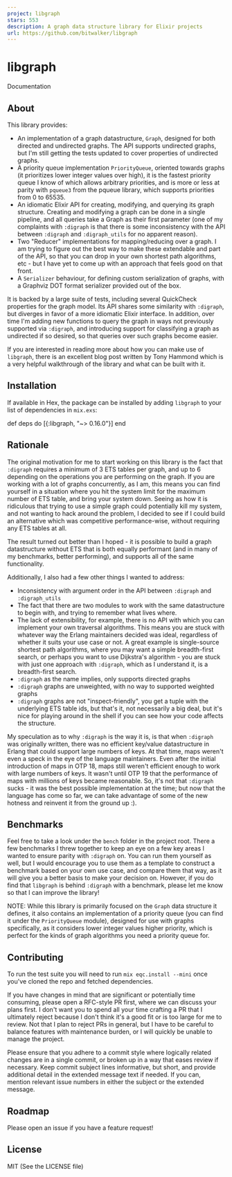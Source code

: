 ```yaml
---
project: libgraph
stars: 553
description: A graph data structure library for Elixir projects
url: https://github.com/bitwalker/libgraph
---
```


libgraph
========

Documentation

About
-----

This library provides:

-   An implementation of a graph datastructure, `Graph`, designed for both directed and undirected graphs. The API supports undirected graphs, but I'm still getting the tests updated to cover properties of undirected graphs.
-   A priority queue implementation `PriorityQueue`, oriented towards graphs (it prioritizes lower integer values over high), it is the fastest priority queue I know of which allows arbitrary priorities, and is more or less at parity with `pqueue3` from the pqueue library, which supports priorities from 0 to 65535.
-   An idiomatic Elixir API for creating, modifying, and querying its graph structure. Creating and modifying a graph can be done in a single pipeline, and all queries take a Graph as their first parameter (one of my complaints with `:digraph` is that there is some inconsistency with the API between `:digraph` and `:digraph_utils` for no apparent reason).
-   Two "Reducer" implementations for mapping/reducing over a graph. I am trying to figure out the best way to make these extendable and part of the API, so that you can drop in your own shortest path algorithms, etc - but I have yet to come up with an approach that feels good on that front.
-   A `Serializer` behaviour, for defining custom serialization of graphs, with a Graphviz DOT format serializer provided out of the box.

It is backed by a large suite of tests, including several QuickCheck properties for the graph model. Its API shares some similarity with `:digraph`, but diverges in favor of a more idiomatic Elixir interface. In addition, over time I'm adding new functions to query the graph in ways not previously supported via `:digraph`, and introducing support for classifying a graph as undirected if so desired, so that queries over such graphs become easier.

If you are interested in reading more about how you can make use of `libgraph`, there is an excellent blog post written by Tony Hammond which is a very helpful walkthrough of the library and what can be built with it.

Installation
------------

If available in Hex, the package can be installed by adding `libgraph` to your list of dependencies in `mix.exs`:

def deps do
  \[{:libgraph, "~> 0.16.0"}\]
end

Rationale
---------

The original motivation for me to start working on this library is the fact that `:digraph` requires a minimum of 3 ETS tables per graph, and up to 6 depending on the operations you are performing on the graph. If you are working with a lot of graphs concurrently, as I am, this means you can find yourself in a situation where you hit the system limit for the maximum number of ETS table, and bring your system down. Seeing as how it is ridiculous that trying to use a simple graph could potentially kill my system, and not wanting to hack around the problem, I decided to see if I could build an alternative which was competitive performance-wise, without requiring any ETS tables at all.

The result turned out better than I hoped - it is possible to build a graph datastructure without ETS that is both equally performant (and in many of my benchmarks, better performing), and supports all of the same functionality.

Additionally, I also had a few other things I wanted to address:

-   Inconsistency with argument order in the API between `:digraph` and `:digraph_utils`
-   The fact that there are two modules to work with the same datastructure to begin with, and trying to remember what lives where.
-   The lack of extensibility, for example, there is no API with which you can implement your own traversal algorithms. This means you are stuck with whatever way the Erlang maintainers decided was ideal, regardless of whether it suits your use case or not. A great example is single-source shortest path algorithms, where you may want a simple breadth-first search, or perhaps you want to use Dijkstra's algorithm - you are stuck with just one approach with `:digraph`, which as I understand it, is a breadth-first search.
-   `:digraph` as the name implies, only supports directed graphs
-   `:digraph` graphs are unweighted, with no way to supported weighted graphs
-   `:digraph` graphs are not "inspect-friendly", you get a tuple with the underlying ETS table ids, but that's it, not necessarily a big deal, but it's nice for playing around in the shell if you can see how your code affects the structure.

My speculation as to why `:digraph` is the way it is, is that when `:digraph` was originally written, there was no efficient key/value datastructure in Erlang that could support large numbers of keys. At that time, maps weren't even a speck in the eye of the language maintainers. Even after the initial introduction of maps in OTP 18, maps still weren't efficient enough to work with large numbers of keys. It wasn't until OTP 19 that the performance of maps with millions of keys became reasonable. So, it's not that `:digraph` sucks - it was the best possible implementation at the time; but now that the language has come so far, we can take advantage of some of the new hotness and reinvent it from the ground up :).

Benchmarks
----------

Feel free to take a look under the `bench` folder in the project root. There a few benchmarks I threw together to keep an eye on a few key areas I wanted to ensure parity with `:digraph` on. You can run them yourself as well, but I would encourage you to use them as a template to construct a benchmark based on your own use case, and compare them that way, as it will give you a better basis to make your decision on. However, if you do find that `libgraph` is behind `:digraph` with a benchmark, please let me know so that I can improve the library!

NOTE: While this library is primarily focused on the `Graph` data structure it defines, it also contains an implementation of a priority queue (you can find it under the `PriorityQueue` module), designed for use with graphs specifically, as it considers lower integer values higher priority, which is perfect for the kinds of graph algorithms you need a priority queue for.

Contributing
------------

To run the test suite you will need to run `mix eqc.install --mini` once you've cloned the repo and fetched dependencies.

If you have changes in mind that are significant or potentially time consuming, please open a RFC-style PR first, where we can discuss your plans first. I don't want you to spend all your time crafting a PR that I ultimately reject because I don't think it's a good fit or is too large for me to review. Not that I plan to reject PRs in general, but I have to be careful to balance features with maintenance burden, or I will quickly be unable to manage the project.

Please ensure that you adhere to a commit style where logically related changes are in a single commit, or broken up in a way that eases review if necessary. Keep commit subject lines informative, but short, and provide additional detail in the extended message text if needed. If you can, mention relevant issue numbers in either the subject or the extended message.

Roadmap
-------

Please open an issue if you have a feature request!

License
-------

MIT (See the LICENSE file)

